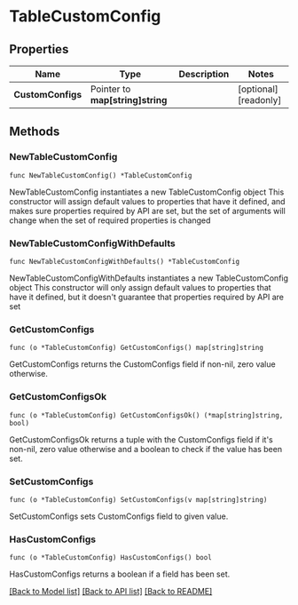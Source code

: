 # TableCustomConfig

## Properties

Name | Type | Description | Notes
------------ | ------------- | ------------- | -------------
**CustomConfigs** | Pointer to **map[string]string** |  | [optional] [readonly] 

## Methods

### NewTableCustomConfig

`func NewTableCustomConfig() *TableCustomConfig`

NewTableCustomConfig instantiates a new TableCustomConfig object
This constructor will assign default values to properties that have it defined,
and makes sure properties required by API are set, but the set of arguments
will change when the set of required properties is changed

### NewTableCustomConfigWithDefaults

`func NewTableCustomConfigWithDefaults() *TableCustomConfig`

NewTableCustomConfigWithDefaults instantiates a new TableCustomConfig object
This constructor will only assign default values to properties that have it defined,
but it doesn't guarantee that properties required by API are set

### GetCustomConfigs

`func (o *TableCustomConfig) GetCustomConfigs() map[string]string`

GetCustomConfigs returns the CustomConfigs field if non-nil, zero value otherwise.

### GetCustomConfigsOk

`func (o *TableCustomConfig) GetCustomConfigsOk() (*map[string]string, bool)`

GetCustomConfigsOk returns a tuple with the CustomConfigs field if it's non-nil, zero value otherwise
and a boolean to check if the value has been set.

### SetCustomConfigs

`func (o *TableCustomConfig) SetCustomConfigs(v map[string]string)`

SetCustomConfigs sets CustomConfigs field to given value.

### HasCustomConfigs

`func (o *TableCustomConfig) HasCustomConfigs() bool`

HasCustomConfigs returns a boolean if a field has been set.


[[Back to Model list]](../README.md#documentation-for-models) [[Back to API list]](../README.md#documentation-for-api-endpoints) [[Back to README]](../README.md)


